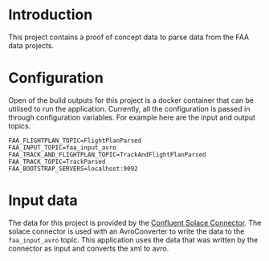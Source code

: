 # Introduction

This project contains a proof of concept data to parse data from the FAA data projects.



# Configuration

Open of the build outputs for this project is a docker container that can be utilised to run the application. Currently, 
all the configuration is passed in through configuration variables. For example here are the input and output topics.


```
FAA_FLIGHTPLAN_TOPIC=FlightPlanParsed
FAA_INPUT_TOPIC=faa_input_avro
FAA_TRACK_AND_FLIGHTPLAN_TOPIC=TrackAndFlightPlanParsed
FAA_TRACK_TOPIC=TrackParsed
FAA_BOOTSTRAP_SERVERS=localhost:9092
```

# Input data 

The data for this project is provided by the [Confluent Solace Connector](https://www.confluent.io/hub/confluentinc/kafka-connect-solace-source). The solace connector is used 
with an AvroConverter to write the data to the `faa_input_avro` topic. This application uses the data that was written by the connector as input and converts the xml to avro.

